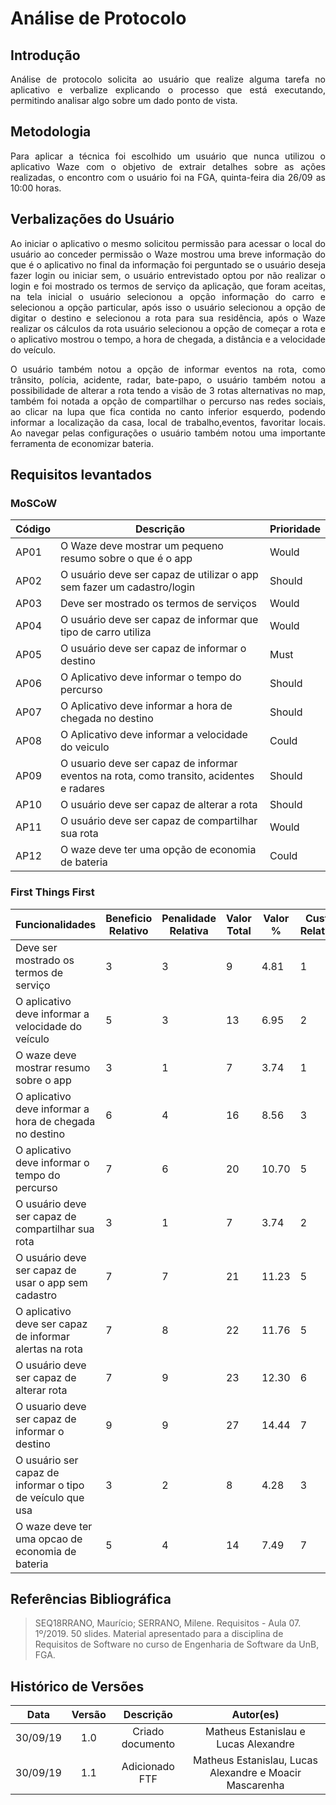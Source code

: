 # Análise de Protocolo

## Introdução

<p align = "justify">
  Análise de protocolo solicita ao usuário que realize alguma tarefa no aplicativo e verbalize explicando o processo que está executando, permitindo analisar algo sobre um dado ponto de vista.
</p>

## Metodologia
<p align = "justify">
  Para aplicar a técnica foi escolhido um usuário que nunca utilizou o aplicativo Waze com o objetivo de extrair detalhes sobre as ações realizadas, o encontro com o usuário foi na FGA, quinta-feira dia 26/09 as 10:00 horas. 
</p>

## Verbalizações do Usuário
<p align="justify">
  Ao iniciar o aplicativo o mesmo solicitou permissão para acessar o local do usuário
  ao conceder permissão o Waze mostrou uma breve informação do que é o aplicativo no final da informação foi perguntado se o usuário deseja fazer login ou iniciar sem, o usuário entrevistado optou por não realizar o login e foi mostrado os termos de serviço da aplicação, que foram aceitas, na tela inicial o usuário selecionou a opção informação do carro e selecionou a opção particular, após isso o usuário selecionou a opção de digitar o destino e selecionou a rota para sua residência, após o Waze realizar os cálculos da rota usuário selecionou a opção de começar a rota e o aplicativo mostrou o tempo, a hora de chegada, a distância e a velocidade do veículo.
<p align="justify">
  O usuário também notou a opção de informar eventos na rota, como trânsito, polícia, acidente, radar, bate-papo, o usuário também notou a possibilidade de alterar a rota tendo a visão de 3 rotas alternativas no map, também foi notada a opção de compartilhar o percurso nas redes sociais, ao clicar na lupa que fica contida no canto inferior esquerdo, podendo informar a localização da casa, local de trabalho,eventos, favoritar locais. Ao navegar pelas configurações o usuário também notou uma importante ferramenta de economizar bateria.
</p>

## Requisitos levantados

### MoSCoW

| Código | Descrição | Prioridade |
|--------|-----------|------------|
| AP01  | O Waze deve mostrar um pequeno resumo sobre o que é o app |  Would  |
| AP02  | O usuário deve ser capaz de utilizar o app sem fazer um cadastro/login | Should |
| AP03  | Deve ser mostrado os termos de serviços | Would |
| AP04  | O usuário deve ser capaz de informar que tipo de carro utiliza | Would |
| AP05  | O usuário deve ser capaz de informar o destino  | Must |
| AP06  | O Aplicativo deve informar o tempo do percurso | Should |
| AP07 | O Aplicativo deve informar a hora de chegada no destino | Should |
| AP08 | O Aplicativo deve informar a velocidade do veiculo | Could |
| AP09 | O usuario deve ser capaz de informar eventos na rota, como transito, acidentes e radares | Should |
| AP10 | O usuário deve ser capaz de alterar a rota | Should |
|AP11 | O usuário deve ser capaz de compartilhar sua rota | Would |
|AP12 | O waze deve ter uma opção de economia de bateria | Could |

### First Things First

Funcionalidades |Beneficio Relativo|Penalidade Relativa|Valor Total| Valor %| Custo Relativo| Custo %| Risco Relativo|Risco %| Prioridade
----------------|------------------|-------------------|-----------|---------|---------------|---------|---------------|--------|-----------
Deve ser mostrado os termos de serviço	|3	|3	|9	|4.81	|1	|2.13	|1	|2.22	|1.486
O aplicativo deve informar a velocidade do veículo	|5	|3	|13	|6.95	|2	|4.26	|1	|2.22	|1.295
O waze deve mostrar resumo sobre o app	|3	|1	|7	|3.74	|1	|2.13	|1	|2.22	|1.156
O aplicativo deve informar a hora de chegada no destino	|6	|4	|16	|8.56	|3	|6.38	|2	|4.44	|0.994
O aplicativo deve informar o tempo do percurso	|7	|6	|20	|10.70	|5	|10.64	|4	|8.89	|0.709
O usuário deve ser capaz de compartilhar sua rota	|3	|1	|7	|3.74	|2	|4.26	|1	|2.22	|0.698
O usuário deve ser capaz de usar o app sem cadastro	|7	|7	|21	|11.23	|5	|10.64	|5	|11.11	|0.693
O aplicativo deve ser capaz de informar alertas na rota	|7	|8	|22	|11.76	|5	|10.64	|7	|15.56	|0.639
O usuário deve ser capaz de alterar rota	|7	|9	|23	|12.30	|6	|12.77	|7	|15.56	|0.599
O usuario deve ser capaz de informar o destino	|9	|9	|27	|14.44	|7	|14.89	|9	|20.00	|0.580
O usuário ser capaz de informar o tipo de veículo que usa	|3	|2	|8	|4.28	|3	|6.38	|1	|2.22	|0.571
O waze deve ter uma opcao de economia de bateria	|5	|4	|14	|7.49	|7	|14.89	|6	|13.33	|0.347

## Referências Bibliográfica

>SEQ18RRANO, Maurício; SERRANO, Milene. Requisitos - Aula 07. 1º/2019. 50 slides. Material apresentado para a disciplina de Requisitos de Software no curso de Engenharia de Software da UnB, FGA.

## Histórico de Versões

| Data | Versão | Descrição | Autor(es) |
|:--:|:--:|:--:|:--:|
|30/09/19|1.0| Criado documento |Matheus Estanislau e Lucas Alexandre| 
|30/09/19|1.1| Adicionado FTF |Matheus Estanislau, Lucas Alexandre e Moacir Mascarenha|

